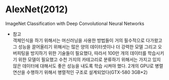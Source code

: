 # AlexNet(2012)
ImageNet Classification with Deep Convolutional Neural Networks 
- 참고<br>
객체인식을 하기 위해서는 머신러닝을 사용한 방법들이 거의 필수적으로 다가왔고 그 성능을 끌어올리기 위해서는 많은 양의 데이터셋이나 더 강력한 모델 그리고 오버피팅을 방지하기 위한 기술들이 필요했다,
따라서 100만 개의 데이터를 학습시키기 위한 모델이 필요했고 수천 가지의 카테고리로 분류하기 위해서는 가지고 있지 않은 데이터에 대해서도 좋은 성능을 내도록 학습 시켜야 했다.
2개의 GPU로 병렬 연산을 수행하기 위해서 병렬적인 구조로 설계되었다(GTX-580 3GB*2)
